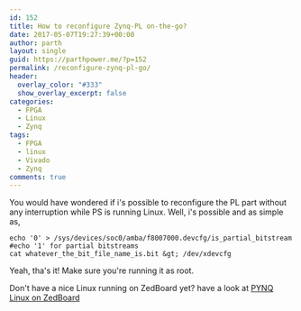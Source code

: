 ```yaml
---
id: 152
title: How to reconfigure Zynq-PL on-the-go?
date: 2017-05-07T19:27:39+00:00
author: parth
layout: single
guid: https://parthpower.me/?p=152
permalink: /reconfigure-zynq-pl-go/
header:
  overlay_color: "#333"
  show_overlay_excerpt: false
categories:
  - FPGA
  - Linux
  - Zynq
tags:
  - FPGA
  - linux
  - Vivado
  - Zynq
comments: true
---
```

You would have wondered if i's possible to reconfigure the PL part without any interruption while PS is running Linux. Well, i's possible and as simple as,

```shell
echo '0' > /sys/devices/soc0/amba/f8007000.devcfg/is_partial_bitstream
#echo '1' for partial bitstreams
cat whatever_the_bit_file_name_is.bit &gt; /dev/xdevcfg
```

Yeah, tha's it! Make sure you're running it as root.

Don't have a nice Linux running on ZedBoard yet? have a look at <a href="//parthpower.me/pynq-linux-on-zedboard/" target="_blank" rel="noopener noreferrer">PYNQ Linux on ZedBoard</a>
